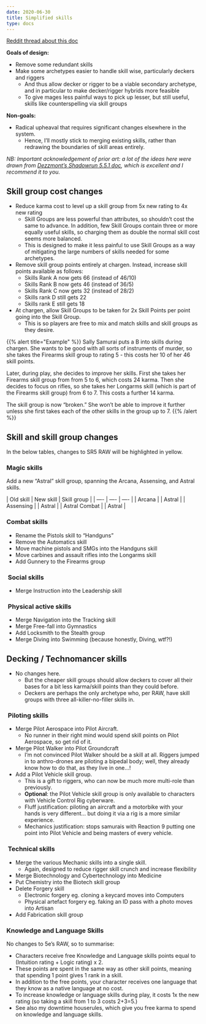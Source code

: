 ```yaml
---
date: 2020-06-30
title: Simplified skills
type: docs
---
```

[Reddit thread about this doc][1]



**Goals of design:**

* Remove some redundant skills
* Make some archetypes easier to handle skill wise, particularly deckers and riggers
	* And thus allow decker or rigger to be a viable secondary archetype, and in particular to make decker/rigger hybrids more feasible
	* To give mages less painful ways to pick up lesser, but still useful, skills like counterspelling via skill groups

**Non-goals:**

* Radical upheaval that requires significant changes elsewhere in the system.
	* Hence, I’ll mostly stick to merging existing skills, rather than redrawing the boundaries of skill areas entirely.

_NB: Important acknowledgement of prior art: a lot of the ideas here were drawn from [Dezzmont’s Shadowrun 5.5.1 doc][2], which is excellent and I recommend it to you._

## Skill group cost changes

* Reduce karma cost to level up a skill group from 5x new rating to 4x new rating
	* Skill Groups are less powerful than attributes, so shouldn’t cost the same to advance. In addition, few Skill Groups contain three or more equally useful skills, so charging them as double the normal skill cost seems more balanced.
	* This is designed to make it less painful to use Skill Groups as a way of mitigating the large numbers of skills needed for some archetypes.
* Remove skill group points entirely at chargen. Instead, increase skill points available as follows:
	* Skills Rank A now gets 66 (instead of 46/10)
	* Skills Rank B now gets 46 (instead of 36/5)
	* Skills Rank C now gets 32 (instead of 28/2)
	* Skills rank D still gets 22
	* Skills rank E still gets 18
* At chargen, allow Skill Groups to be taken for 2x Skill Points per point going into the Skill Group.
	* This is so players are free to mix and match skills and skill groups as they desire.


{{% alert title="Example" %}}
Sally Samurai puts a B into skills during chargen. She wants to be good with all sorts of instruments of murder, so she takes the Firearms skill group to rating 5 - this costs her 10 of her 46 skill points.

Later, during play, she decides to improve her skills. First she takes her Firearms skill group from from 5 to 6, which costs 24 karma. Then she decides to focus on rifles, so she takes her Longarms skill (which is part of the Firearms skill group) from 6 to 7. This costs a further 14 karma. 

The skill group is now “broken.” She won’t be able to improve it further unless she first takes each of the other skills in the group up to 7.
{{% /alert %}}


## Skill and skill group changes
In the below tables, changes to SR5 RAW will be highlighted in yellow.

### Magic skills
Add a new “Astral” skill group, spanning the Arcana, Assensing, and Astral skills.

| Old skill | New skill | Skill group |
| —- | —- | —- |
| Arcana | | Astral |
| Assensing | | Astral |
| Astral Combat | | Astral |

### Combat skills

* Rename the Pistols skill to “Handguns”
* Remove the Automatics skill
* Move machine pistols and SMGs into the Handguns skill
* Move carbines and assault rifles into the Longarms skill
* Add Gunnery to the Firearms group

###  Social skills

* Merge Instruction into the Leadership skill

###  Physical active skills

* Merge Navigation into the Tracking skill
* Merge Free-fall into Gymnastics
* Add Locksmith to the Stealth group 
* Merge Diving into Swimming (because honestly, Diving, wtf?!)

## Decking / Technomancer skills

* No changes here. 
	* But the cheaper skill groups should allow deckers to cover all their bases for a bit less karma/skill points than they could before.
	* Deckers are perhaps the only archetype who, per RAW, have skill groups with three all-killer-no-filler skills in.

###  Piloting skills

* Merge Pilot Aerospace into Pilot Aircraft.
	* No runner in their right mind would spend skill points on Pilot Aerospace, so get rid of it.
* Merge Pilot Walker into Pilot Groundcraft 
	* I’m not convinced Pilot Walker should be a skill at all. Riggers jumped in to anthro-drones are piloting a bipedal body; well, they already know how to do that, as they live in one…!
* Add a Pilot Vehicle skill group.
	* This is a gift to riggers, who can now be much more multi-role than previously.
	* **Optional**: the Pilot Vehicle skill group is only available to characters with Vehicle Control Rig cyberware.
	* Fluff justification: piloting an aircraft and a motorbike with your hands is very different… but doing it via a rig is a more similar experience.
	* Mechanics justification: stops samurais with Reaction 9 putting one point into Pilot Vehicle and being masters of every vehicle.

###  Technical skills

* Merge the various Mechanic skills into a single skill.
	* Again, designed to reduce rigger skill crunch and increase flexibility
* Merge Biotechnology and Cybertechnology into Medicine
* Put Chemistry into the Biotech skill group 
* Delete Forgery skill
	* Electronic forgery eg. cloning a keycard moves into Computers
	* Physical artefact forgery eg. faking an ID pass with a photo moves into Artisan
* Add Fabrication skill group 

### Knowledge and Language Skills

No changes to 5e’s RAW, so to summarise:

* Characters receive free Knowledge and Language skills points equal to (Intuition rating + Logic rating) x 2. 
* These points are spent in the same way as other skill points, meaning that spending 1 point gives 1 rank in a skill. 
* In addition to the free points, your character receives one language that they know as a native language at no cost. 
* To increase knowledge or language skills during play, it costs 1x the new rating (so taking a skill from 1 to 3 costs 2+3=5.)
* See also my downtime houserules, which give you free karma to spend on knowledge and language skills.


[1]:	https://www.reddit.com/r/Shadowrun/comments/dxb3il/simplified_skill_list_for_5e_houserules/
[2]:	https://docs.google.com/document/u/1/d/1BS29RpXycPDac6e-1MuDz5HXknSPTerL7392u1lm_SY/mobilebasic